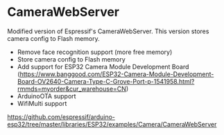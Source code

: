 # CameraWebServer
Modified version of Espressif's CameraWebServer. This version stores camera config to Flash memory. 

- Remove face recognition support (more free memory)
- Store camera config to Flash memory
- Add support for ESP32 Camera Module Development Board (https://www.banggood.com/ESP32-Camera-Module-Development-Board-OV2640-Camera-Type-C-Grove-Port-p-1541958.html?rmmds=myorder&cur_warehouse=CN)
- ArduinoOTA support
- WifiMulti support

https://github.com/espressif/arduino-esp32/tree/master/libraries/ESP32/examples/Camera/CameraWebServer
